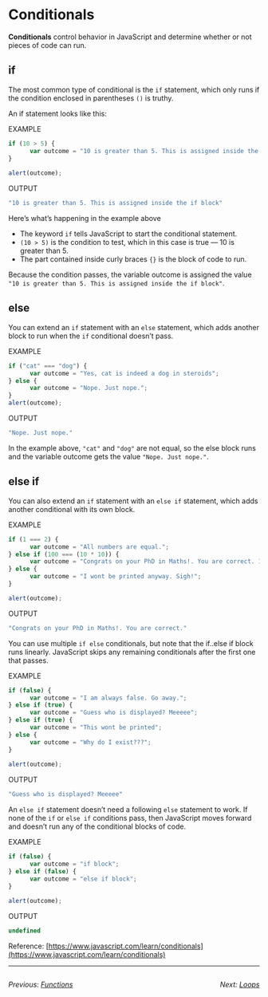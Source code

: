 # Conditionals

**Conditionals** control behavior in JavaScript and determine whether or not pieces of code can run.

## if
The most common type of conditional is the `if` statement, which only runs if the condition enclosed in parentheses `()` is truthy.

An if statement looks like this:

EXAMPLE
```javascript
if (10 > 5) {
      var outcome = "10 is greater than 5. This is assigned inside the if block";
}
​
alert(outcome);
```
OUTPUT
```javascript
"10 is greater than 5. This is assigned inside the if block"
```

Here’s what’s happening in the example above
- The keyword `if` tells JavaScript to start the conditional statement.
- `(10 > 5)` is the condition to test, which in this case is true — 10 is greater than 5.
- The part contained inside curly braces `{}` is the block of code to run.

Because the condition passes, the variable outcome is assigned the value `"10 is greater than 5. This is assigned inside the if block"`.

## else

You can extend an `if` statement with an `else` statement, which adds another block to run when the `if` conditional doesn’t pass.

EXAMPLE
```javascript
if ("cat" === "dog") {
      var outcome = "Yes, cat is indeed a dog in steroids";
} else {
      var outcome = "Nope. Just nope.";
}
alert(outcome);
```
OUTPUT
```javascript
"Nope. Just nope."
```

In the example above, `"cat"` and `"dog"` are not equal, so the else block runs and the variable outcome gets the value `"Nope. Just nope."`.

## else if

You can also extend an `if` statement with an `else if` statement, which adds another conditional with its own block.

EXAMPLE
```javascript
if (1 === 2) {
      var outcome = "All numbers are equal.";
} else if (100 === (10 * 10)) {
      var outcome = "Congrats on your PhD in Maths!. You are correct. 100 is equal to 10 * 10";
} else {
      var outcome = "I wont be printed anyway. Sigh!";
}

alert(outcome);
```
OUTPUT
```javascript
"Congrats on your PhD in Maths!. You are correct."
```
You can use multiple `if else` conditionals, but note that the if..else if block runs linearly. JavaScript skips any remaining conditionals after the first one that passes.

EXAMPLE
```javascript
if (false) {
      var outcome = "I am always false. Go away.";
} else if (true) {
      var outcome = "Guess who is displayed? Meeeee";
} else if (true) {
      var outcome = "This wont be printed";
} else {
      var outcome = "Why do I exist???";
}
​
alert(outcome);
```

OUTPUT
```javascript
"Guess who is displayed? Meeeee"
```

An `else if` statement doesn’t need a following `else` statement to work. If none of the `if` or `else if` conditions pass, then JavaScript moves forward and doesn’t run any of the conditional blocks of code.

EXAMPLE
```javascript
if (false) {
      var outcome = "if block";
} else if (false) {
      var outcome = "else if block";
}
​
alert(outcome);
```

OUTPUT
```javascript
undefined
```

Reference: [https://www.javascript.com/learn/conditionals](https://www.javascript.com/learn/conditionals)

---
<div style="float: left">

*Previous: [Functions](2%20Functions)*

</div>

<div style="float: right">

*Next: [Loops](4%20Loops)*

</div>
